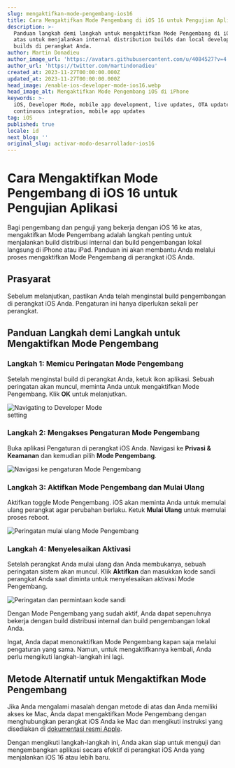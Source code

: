 ```yaml
---
slug: mengaktifkan-mode-pengembang-ios16
title: Cara Mengaktifkan Mode Pengembang di iOS 16 untuk Pengujian Aplikasi
description: >-
  Panduan langkah demi langkah untuk mengaktifkan Mode Pengembang di iOS 16 ke
  atas untuk menjalankan internal distribution builds dan local development
  builds di perangkat Anda.
author: Martin Donadieu
author_image_url: 'https://avatars.githubusercontent.com/u/4084527?v=4'
author_url: 'https://twitter.com/martindonadieu'
created_at: 2023-11-27T00:00:00.000Z
updated_at: 2023-11-27T00:00:00.000Z
head_image: /enable-ios-developer-mode-ios16.webp
head_image_alt: Mengaktifkan Mode Pengembang iOS di iPhone
keywords: >-
  iOS, Developer Mode, mobile app development, live updates, OTA updates,
  continuous integration, mobile app updates
tag: iOS
published: true
locale: id
next_blog: ''
original_slug: activar-modo-desarrollador-ios16
---
```

# Cara Mengaktifkan Mode Pengembang di iOS 16 untuk Pengujian Aplikasi

Bagi pengembang dan penguji yang bekerja dengan iOS 16 ke atas, mengaktifkan Mode Pengembang adalah langkah penting untuk menjalankan build distribusi internal dan build pengembangan lokal langsung di iPhone atau iPad. Panduan ini akan membantu Anda melalui proses mengaktifkan Mode Pengembang di perangkat iOS Anda.

## Prasyarat

Sebelum melanjutkan, pastikan Anda telah menginstal build pengembangan di perangkat iOS Anda. Pengaturan ini hanya diperlukan sekali per perangkat.

## Panduan Langkah demi Langkah untuk Mengaktifkan Mode Pengembang

### Langkah 1: Memicu Peringatan Mode Pengembang

Setelah menginstal build di perangkat Anda, ketuk ikon aplikasi. Sebuah peringatan akan muncul, meminta Anda untuk mengaktifkan Mode Pengembang. Klik **OK** untuk melanjutkan.

<div class="mx-auto" style="width: 50%;">
  <img src="/ios-16-developer-mode-0.webp" alt="Navigating to Developer Mode setting">
</div>

### Langkah 2: Mengakses Pengaturan Mode Pengembang

Buka aplikasi Pengaturan di perangkat iOS Anda. Navigasi ke **Privasi & Keamanan** dan kemudian pilih **Mode Pengembang**.

![Navigasi ke pengaturan Mode Pengembang](/ios-16-developer-mode-1.webp)

### Langkah 3: Aktifkan Mode Pengembang dan Mulai Ulang

Aktifkan toggle Mode Pengembang. iOS akan meminta Anda untuk memulai ulang perangkat agar perubahan berlaku. Ketuk **Mulai Ulang** untuk memulai proses reboot.

![Peringatan mulai ulang Mode Pengembang](/ios-16-developer-mode-2.webp)

### Langkah 4: Menyelesaikan Aktivasi

Setelah perangkat Anda mulai ulang dan Anda membukanya, sebuah peringatan sistem akan muncul. Klik **Aktifkan** dan masukkan kode sandi perangkat Anda saat diminta untuk menyelesaikan aktivasi Mode Pengembang.

![Peringatan dan permintaan kode sandi](/ios-16-developer-mode-3.webp)

Dengan Mode Pengembang yang sudah aktif, Anda dapat sepenuhnya bekerja dengan build distribusi internal dan build pengembangan lokal Anda.

Ingat, Anda dapat menonaktifkan Mode Pengembang kapan saja melalui pengaturan yang sama. Namun, untuk mengaktifkannya kembali, Anda perlu mengikuti langkah-langkah ini lagi.

## Metode Alternatif untuk Mengaktifkan Mode Pengembang

Jika Anda mengalami masalah dengan metode di atas dan Anda memiliki akses ke Mac, Anda dapat mengaktifkan Mode Pengembang dengan menghubungkan perangkat iOS Anda ke Mac dan mengikuti instruksi yang disediakan di [dokumentasi resmi Apple](https://developer.apple.com/documentation/xcode/enabling-developer-mode-on-a-device/).

Dengan mengikuti langkah-langkah ini, Anda akan siap untuk menguji dan mengembangkan aplikasi secara efektif di perangkat iOS Anda yang menjalankan iOS 16 atau lebih baru.
